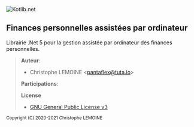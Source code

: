 ![Kotlib.net](https://pantaflex44.me/wp-content/uploads/2021/06/kotlib_back.png)
## Finances personnelles assistées par ordinateur
Librairie .Net 5 pour la gestion assistée par ordinateur des finances personnelles.

>  **Auteur**:
>  - Christophe LEMOINE <[pantaflex@tuta.io](mailto:%20pantaflex@tuta.io?subject=Kotlib)>
>
>  **Participations**:
>
> **License**
> - [GNU General Public License v3](https://raw.githubusercontent.com/pantaflex44/kotlib/main/LICENSE)




<small>Copyright (C) 2020-2021 Christophe LEMOINE</small>
